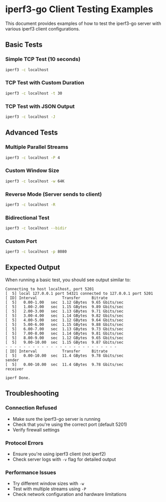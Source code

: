 # iperf3-go Client Testing Examples

This document provides examples of how to test the iperf3-go server with various iperf3 client configurations.

## Basic Tests

### Simple TCP Test (10 seconds)
```bash
iperf3 -c localhost
```

### TCP Test with Custom Duration
```bash
iperf3 -c localhost -t 30
```

### TCP Test with JSON Output
```bash
iperf3 -c localhost -J
```

## Advanced Tests

### Multiple Parallel Streams
```bash
iperf3 -c localhost -P 4
```

### Custom Window Size
```bash
iperf3 -c localhost -w 64K
```

### Reverse Mode (Server sends to client)
```bash
iperf3 -c localhost -R
```

### Bidirectional Test
```bash
iperf3 -c localhost --bidir
```

### Custom Port
```bash
iperf3 -c localhost -p 8080
```

## Expected Output

When running a basic test, you should see output similar to:

```
Connecting to host localhost, port 5201
[  5] local 127.0.0.1 port 54321 connected to 127.0.0.1 port 5201
[ ID] Interval           Transfer     Bitrate
[  5]   0.00-1.00   sec  1.12 GBytes  9.65 Gbits/sec
[  5]   1.00-2.00   sec  1.15 GBytes  9.89 Gbits/sec
[  5]   2.00-3.00   sec  1.13 GBytes  9.71 Gbits/sec
[  5]   3.00-4.00   sec  1.14 GBytes  9.82 Gbits/sec
[  5]   4.00-5.00   sec  1.12 GBytes  9.64 Gbits/sec
[  5]   5.00-6.00   sec  1.15 GBytes  9.88 Gbits/sec
[  5]   6.00-7.00   sec  1.13 GBytes  9.73 Gbits/sec
[  5]   7.00-8.00   sec  1.14 GBytes  9.81 Gbits/sec
[  5]   8.00-9.00   sec  1.12 GBytes  9.65 Gbits/sec
[  5]   9.00-10.00  sec  1.15 GBytes  9.87 Gbits/sec
- - - - - - - - - - - - - - - - - - - - - - - - -
[ ID] Interval           Transfer     Bitrate
[  5]   0.00-10.00  sec  11.4 GBytes  9.78 Gbits/sec                  sender
[  5]   0.00-10.00  sec  11.4 GBytes  9.78 Gbits/sec                  receiver

iperf Done.
```

## Troubleshooting

### Connection Refused
- Make sure the iperf3-go server is running
- Check that you're using the correct port (default 5201)
- Verify firewall settings

### Protocol Errors
- Ensure you're using iperf3 client (not iperf2)
- Check server logs with `-v` flag for detailed output

### Performance Issues
- Try different window sizes with `-w`
- Test with multiple streams using `-P`
- Check network configuration and hardware limitations